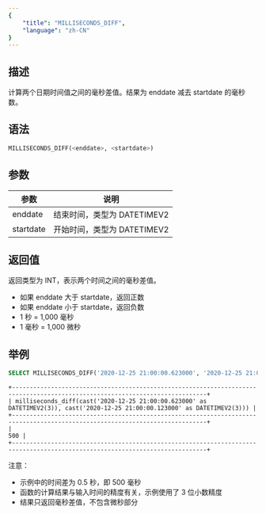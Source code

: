 ```yaml
---
{
    "title": "MILLISECONDS_DIFF",
    "language": "zh-CN"
}
---
```


<!-- 
Licensed to the Apache Software Foundation (ASF) under one
or more contributor license agreements.  See the NOTICE file
distributed with this work for additional information
regarding copyright ownership.  The ASF licenses this file
to you under the Apache License, Version 2.0 (the
"License"); you may not use this file except in compliance
with the License.  You may obtain a copy of the License at

  http://www.apache.org/licenses/LICENSE-2.0

Unless required by applicable law or agreed to in writing,
software distributed under the License is distributed on an
"AS IS" BASIS, WITHOUT WARRANTIES OR CONDITIONS OF ANY
KIND, either express or implied.  See the License for the
specific language governing permissions and limitations
under the License.
-->

## 描述

计算两个日期时间值之间的毫秒差值。结果为 enddate 减去 startdate 的毫秒数。

## 语法

```sql
MILLISECONDS_DIFF(<enddate>, <startdate>)
```

## 参数

| 参数 | 说明 |
| ---- | ---- |
| enddate | 结束时间，类型为 DATETIMEV2 |
| startdate | 开始时间，类型为 DATETIMEV2 |

## 返回值

返回类型为 INT，表示两个时间之间的毫秒差值。
- 如果 enddate 大于 startdate，返回正数
- 如果 enddate 小于 startdate，返回负数
- 1 秒 = 1,000 毫秒
- 1 毫秒 = 1,000 微秒

## 举例

```sql
SELECT MILLISECONDS_DIFF('2020-12-25 21:00:00.623000', '2020-12-25 21:00:00.123000');
```

```text
+-----------------------------------------------------------------------------------------------------------------------------+
| milliseconds_diff(cast('2020-12-25 21:00:00.623000' as DATETIMEV2(3)), cast('2020-12-25 21:00:00.123000' as DATETIMEV2(3))) |
+-----------------------------------------------------------------------------------------------------------------------------+
|                                                                                                                         500 |
+-----------------------------------------------------------------------------------------------------------------------------+
```

注意：
- 示例中的时间差为 0.5 秒，即 500 毫秒
- 函数的计算结果与输入时间的精度有关，示例使用了 3 位小数精度
- 结果只返回毫秒差值，不包含微秒部分
